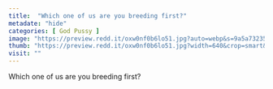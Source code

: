```yaml
---
title:  "Which one of us are you breeding first?"
metadate: "hide"
categories: [ God Pussy ]
image: "https://preview.redd.it/oxw0nf0b6lo51.jpg?auto=webp&s=9a5a73235ae4e2dabedc3293faea5137cccb2b74"
thumb: "https://preview.redd.it/oxw0nf0b6lo51.jpg?width=640&crop=smart&auto=webp&s=7b8a571387c858de6d40df6d5d1ca1988be011d3"
visit: ""
---
```

Which one of us are you breeding first?
